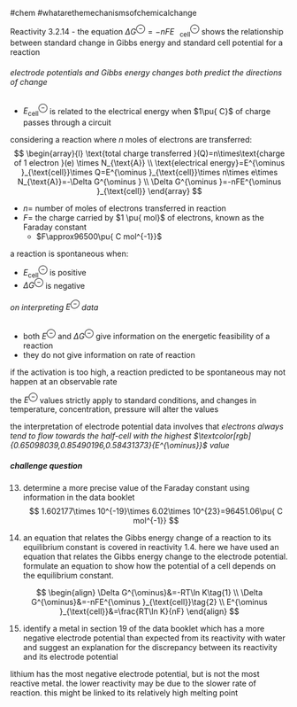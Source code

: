 #chem #whatarethemechanismsofchemicalchange

Reactivity 3.2.14 - the equation $\Delta G^{\ominus}=-nFE^{\ominus}_{\ \ \ \text{cell}}$ shows the relationship between standard change in Gibbs energy and standard cell potential for a reaction

###### electrode potentials and Gibbs energy changes both predict the directions of change
- $E^{\ominus}_{\text{cell}}$ is related to the electrical energy when $1\pu{ C}$ of charge passes through a circuit

considering a reaction where $n$ moles of electrons are transferred:
$$
\begin{array}{l}
\text{total charge transferred }(Q)=n\times\text{charge of 1 electron }(e) \times N_{\text{A}} \\
\text{electrical energy}=E^{\ominus }_{\text{cell}}\times Q=E^{\ominus }_{\text{cell}}\times n\times e\times N_{\text{A}}=-\Delta G^{\ominus } \\
\Delta G^{\ominus }=-nFE^{\ominus }_{\text{cell}}
\end{array}
$$
- $n=$ number of moles of electrons transferred in reaction
- $F=$ the charge carried by $1 \pu{ mol}$ of electrons, known as the Faraday constant
	- $F\approx96500\pu{ C mol^{-1}}$ 

a reaction is spontaneous when:
- $E^{\ominus}_{\text{cell}}$ is positive
- $\Delta G^{\ominus}$ is negative

###### on interpreting $E^{\ominus}$ data
- both $E^{\ominus}$ and $\Delta G^{\ominus}$ give information on the energetic feasibility of a reaction
- they do not give information on rate of reaction

if the activation is too high, a reaction predicted to be spontaneous may not happen at an observable rate

the $E^{\ominus}$ values strictly apply to standard conditions, and changes in temperature, concentration, pressure will alter the values

the interpretation of electrode potential data involves that *electrons always tend to flow towards the half-cell with the highest $\textcolor[rgb]{0.65098039,0.85490196,0.58431373}{E^{\ominus}}$ value*

##### challenge question
13. determine a more precise value of the Faraday constant using information in the data booklet
$$
1.602177\times 10^{-19}\times 6.02\times 10^{23}=96451.06\pu{ C mol^{-1}}
$$

14. an equation that relates the Gibbs energy change of a reaction to its equilibrium constant is covered in reactivity 1.4. here we have used an equation that relates the Gibbs energy change to the electrode potential. formulate an equation to show how the potential of a cell depends on the equilibrium constant.

$$
\begin{align}
\Delta G^{\ominus}&=-RT\ln K\tag{1} \\
\Delta G^{\ominus}&=-nFE^{\ominus }_{\text{cell}}\tag{2} \\
E^{\ominus }_{\text{cell}}&=\frac{RT\ln K}{nF}
\end{align}
$$

15. identify a metal in section 19 of the data booklet which has a more negative electrode potential than expected from its reactivity with water and suggest an explanation for the discrepancy between its reactivity and its electrode potential

lithium has the most negative electrode potential, but is not the most reactive metal. the lower reactivity may be due to the slower rate of reaction. this might be linked to its relatively high melting point